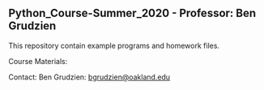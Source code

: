 ## Python_Course-Summer_2020 - Professor: Ben Grudzien

This repository contain example programs and homework files.

Course Materials: 

Contact: Ben Grudzien: bgrudzien@oakland.edu
